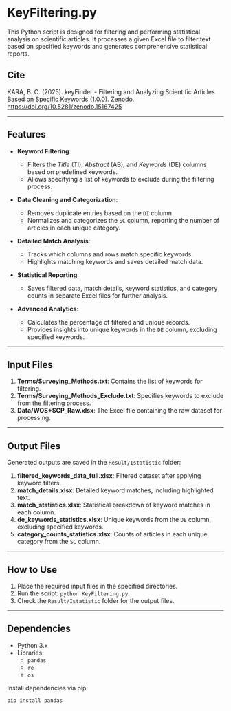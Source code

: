 # KeyFiltering.py

This Python script is designed for filtering and performing statistical analysis on scientific articles. It processes a given Excel file to filter text based on specified keywords and generates comprehensive statistical reports.

## Cite
KARA, B. C. (2025). keyFinder - Filtering and Analyzing Scientific Articles Based on Specific Keywords (1.0.0). Zenodo. https://doi.org/10.5281/zenodo.15167425

---

## Features
- **Keyword Filtering**:
  - Filters the *Title* (TI), *Abstract* (AB), and *Keywords* (DE) columns based on predefined keywords.
  - Allows specifying a list of keywords to exclude during the filtering process.

- **Data Cleaning and Categorization**:
  - Removes duplicate entries based on the `DI` column.
  - Normalizes and categorizes the `SC` column, reporting the number of articles in each unique category.

- **Detailed Match Analysis**:
  - Tracks which columns and rows match specific keywords.
  - Highlights matching keywords and saves detailed match data.

- **Statistical Reporting**:
  - Saves filtered data, match details, keyword statistics, and category counts in separate Excel files for further analysis.

- **Advanced Analytics**:
  - Calculates the percentage of filtered and unique records.
  - Provides insights into unique keywords in the `DE` column, excluding specified keywords.

---

## Input Files
1. **Terms/Surveying_Methods.txt**: Contains the list of keywords for filtering.
2. **Terms/Surveying_Methods_Exclude.txt**: Specifies keywords to exclude from the filtering process.
3. **Data/WOS+SCP_Raw.xlsx**: The Excel file containing the raw dataset for processing.

---

## Output Files
Generated outputs are saved in the `Result/Istatistic` folder:
1. **filtered_keywords_data_full.xlsx**: Filtered dataset after applying keyword filters.
2. **match_details.xlsx**: Detailed keyword matches, including highlighted text.
3. **match_statistics.xlsx**: Statistical breakdown of keyword matches in each column.
4. **de_keywords_statistics.xlsx**: Unique keywords from the `DE` column, excluding specified keywords.
5. **category_counts_statistics.xlsx**: Counts of articles in each unique category from the `SC` column.

---

## How to Use
1. Place the required input files in the specified directories.
2. Run the script: `python KeyFiltering.py`.
3. Check the `Result/Istatistic` folder for the output files.

---

## Dependencies
- Python 3.x
- Libraries: 
  - `pandas`
  - `re`
  - `os`

Install dependencies via pip:
```bash
pip install pandas

